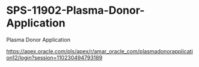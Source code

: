 # SPS-11902-Plasma-Donor-Application
Plasma Donor Application


https://apex.oracle.com/pls/apex/r/amar_oracle_com/plasmadonorapplication12/login?session=110230494793189
